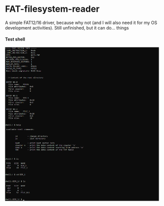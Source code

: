 # FAT-filesystem-reader
A simple FAT12/16 driver, because why not (and I will also need it for my OS development activities). Still unfinished, but it can do... things

#### Test shell
![Test shell](/docu/test_shell.png?raw=true "Test shell")
